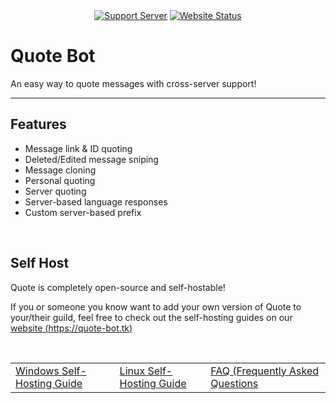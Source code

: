 <div align="center">
  <a href="https://discord.gg/vkWyTGa"><img src="https://discordapp.com/api/guilds/741660208119545968/widget.png?style=shield" alt="Support Server" /></a>
  <a href="https://quote-bot.tk"><img src="https://img.shields.io/website?style=flat-square&url=https%3A%2F%2Fquote-bot.tk" alt="Website Status" /></a>
</div>

# Quote Bot

An easy way to quote messages with cross-server support!

---

## Features

- Message link & ID quoting
- Deleted/Edited message sniping
- Message cloning
- Personal quoting
- Server quoting
- Server-based language responses
- Custom server-based prefix

<br />

## Self Host

Quote is completely open-source and self-hostable!

If you or someone you know want to add your own version of Quote to your/their guild, feel free to check out the self-hosting guides on our [website (https://quote-bot.tk)](https://quote-bot.tk)

<br />

<div align="center">
  <table>
    <tr>
      <td>
        <a href="https://quote-bot.tk/selfhosting/windows">Windows Self-Hosting Guide</a>
      </td>
      <td>
        <a href="https://quote-bot.tk/selfhosting/linux">Linux Self-Hosting Guide</a>
      </td>
      <td>
        <a href="https://quote-bot.tk/selfhosting/faq">FAQ (Frequently Asked Questions</a>
      </td>
    </tr>
  </table>
</div>
